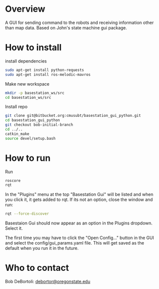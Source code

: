 # Overview
A GUI for sending command to the robots and receiving information other than map data. Based on John's state machine gui package.

# How to install
install dependencies
```bash
sudo apt-get install python-requests
sudo apt-get install ros-melodic-mavros
```

Make new workspace
```bash
mkdir -p basestation_ws/src
cd basestation_ws/src
```

Install repo
```bash
git clone git@bitbucket.org:cmusubt/basestation_gui_python.git
cd basestation_gui_python
git checkout bob-initial-branch
cd ../..
catkin_make
source devel/setup.bash
```

# How to run
Run 
```bash
roscore
rqt
```

In the "Plugins" menu at the top "Basestation Gui" will be listed and when you click it, it gets added to rqt. If its not an option, close the window and run:
```bash
rqt --force-discover
```

Basestaion Gui should now appear as an option in the Plugins dropdown. Select it. 

The first time you may have to click the "Open Config..." button in the GUI and select the config/gui_params.yaml file. This will get saved as the default when you run it in the future.





# Who to contact
Bob DeBortoli: debortor@oregonstate.edu
